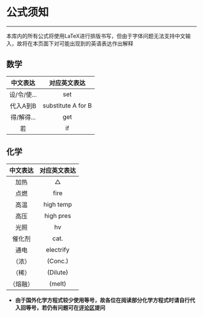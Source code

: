 # 公式须知

---

本库内的所有公式将使用LaTeX进行排版书写，但由于字体问题无法支持中文输入，故将在本页面下对可能出现到的英语表达作出解释

## 数学

| 中文表达 | 对应英文表达 |
| :--------: | :---------: |
| 设/令/使... | set |
| 代入A到B | substitute A for B |
| 得/解得... | get | 
| 若 | if |

## 化学

| 中文表达 | 对应英文表达 |
| :--------: | :---------: |
| 加热 | △ |
| 点燃 | fire |
| 高温 | high temp |
| 高压 | high pres |
| 光照 | hv |
| 催化剂 | cat. |
| 通电 | electrify |
| （浓） | (Conc.) |
| （稀） | (Dilute) |
| （熔融） | (melt) |

* **由于国外化学方程式较少使用等号，故各位在阅读部分化学方程式时请自行代入回等号，若仍有问题可在**[**评论区**](https://github.com/XwYuanzhang/Cloud-Note/issues)**提问**



